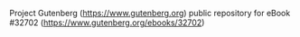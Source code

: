 Project Gutenberg (https://www.gutenberg.org) public repository for eBook #32702 (https://www.gutenberg.org/ebooks/32702)

